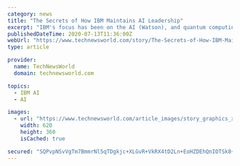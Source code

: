 ```yaml
---
category: news
title: "The Secrets of How IBM Maintains AI Leadership"
excerpt: "IBM's focus has been on the AI (Watson), and quantum computing efforts. I got an update on their AI efforts last week, and they have moved the ball a lot over the last few months. Let's talk about ..."
publishedDateTime: 2020-07-13T11:36:00Z
webUrl: "https://www.technewsworld.com/story/The-Secrets-of-How-IBM-Maintains-AI-Leadership-86752.html"
type: article

provider:
  name: TechNewsWorld
  domain: technewsworld.com

topics:
  - IBM AI
  - AI

images:
  - url: "https://www.technewsworld.com/article_images/story_graphics_xlarge/xl-2018-ai-brain-1.jpg"
    width: 620
    height: 360
    isCached: true

secured: "SQPvpNSvVgTm7BmmrNl5qTDgkjc+XLGvR+VkRX4tD2Ln+EoHZDEhQnIOTSk8+h/6xXh63vMevsxInrnhuf7FcFAsqqc0u1b45JTa7MMNSZmpmp8h/C0EJUJ2Ume31q1mXJ/XeCCpt6u8VzFj5mO+FlI1Wyb/IXcrmYhW4opiYY5wX8NIDmiLgZPvwlCyiWYuYINieKsFr/z5IKHDPwSDX3JlEjg++zF7HU5ZxV6udiP5E7e/kI2hbGrwPA7JH4xmklLb2Y19LgrNApW+21FHR6KiiPxCU/o8qdmg20dQtRMK/N0Pv6YVa5H0cNIeWz65ns4EiXAVqWyEFNdj9IFu2g==;6mh+GDROMdhVdKonF5fo2w=="
---
```


